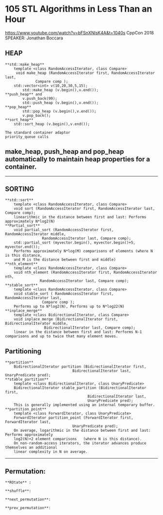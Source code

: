 # 105 STL Algorithms in Less Than an Hour
https://www.youtube.com/watch?v=bFSnXNIsK4A&t=1040s
CppCon 2018 SPEAKER: Jonathan Boccara

## HEAP
  	**std::make_heap**
		template <class RandomAccessIterator, class Compare>
 		 void make_heap (RandomAccessIterator first, RandomAccessIterator last,
                  Compare comp );
		std::vector<int> v(10,20,30,5,15);
    		std::make_heap (v.begin(),v.end());
  	**push_heap** and 
    		v.push_back(99); 
    		std::push_heap (v.begin(),v.end());
  	**pop_heap** 
    		std::pop_heap (v.begin(),v.end()); 
    		v.pop_back();
	**sort_heap**
  		std::sort_heap (v.begin(),v.end());

  	The standard container adaptor 
  	priority_queue calls 
    
## make_heap, push_heap and pop_heap automatically to maintain heap properties for a container. ##
-----------------------------------------------------------------------------------------------------
## SORTING

	**std::sort**
		template <class RandomAccessIterator, class Compare>
  		void sort (RandomAccessIterator first, RandomAccessIterator last, Compare comp);
		linearithmic in the distance between first and last: Performs approximately N*log2(N)
	**Partial_sort** 
  		void partial_sort (RandomAccessIterator first, RandomAccessIterator middle,
                     RandomAccessIterator last, Compare comp);
  		std::partial_sort (myvector.begin(), myvector.begin()+5, myvector.end());
		Performs approximately N*log(M) comparisons of elements (where N is this distance, 
		and M is the distance between first and middle)
	**nth_element**
		template <class RandomAccessIterator, class Compare>
  		void nth_element (RandomAccessIterator first, RandomAccessIterator nth,
                    RandomAccessIterator last, Compare comp);
	**stable_sort**
		template <class RandomAccessIterator, class Compare>
  		void stable_sort ( RandomAccessIterator first, RandomAccessIterator last,
                     Compare comp );
		Performs up to N*log2(N), Performs up to N*log22(N) 
	**inplace_merge**
		template <class BidirectionalIterator, class Compare>
  		void inplace_merge (BidirectionalIterator first, BidirectionalIterator middle,
                      BidirectionalIterator last, Compare comp);
		linear in the distance between first and last: Performs N-1 comparisons and up to twice that many element moves.
		
## Partitioning
	**partition** 
  		BidirectionalIterator partition (BidirectionalIterator first,
                                   BidirectionalIterator last, UnaryPredicate pred);
	**stable_partition**
		template <class BidirectionalIterator, class UnaryPredicate>
  		BidirectionalIterator stable_partition (BidirectionalIterator first,
                                          BidirectionalIterator last,
                                          UnaryPredicate pred);
		This is generally implemented using an internal temporary buffer.
	**partition_point**
		template <class ForwardIterator, class UnaryPredicate>
  		ForwardIterator partition_point (ForwardIterator first, ForwardIterator last,
                                   UnaryPredicate pred);
		On average, logarithmic in the distance between first and last: Performs approximately 
		log2(N)+2 element comparisons 	(where N is this distance).
		On non-random-access iterators, the iterator advances produce themselves an additional 
		linear complexity in N on average.
--------------------------------------------------------
## Permutation:	
	**ROtate** :
	
	**shuffle**:
	
	**next_permutation**:
	
	**prev_permutation**:





















